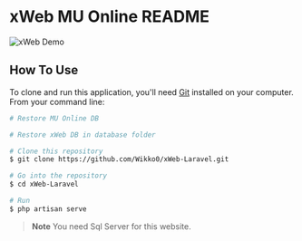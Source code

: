 # xWeb MU Online README


![xWeb Demo](https://i.imgur.com/BELI5lL.png)

## How To Use

To clone and run this application, you'll need [Git](https://git-scm.com) installed on your computer. From your command line:

```bash
# Restore MU Online DB

# Restore xWeb DB in database folder

# Clone this repository
$ git clone https://github.com/Wikko0/xWeb-Laravel.git

# Go into the repository
$ cd xWeb-Laravel

# Run
$ php artisan serve
```

> **Note**
> You need Sql Server for this website.

